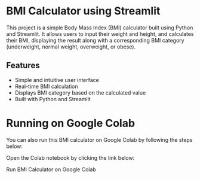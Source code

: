 # BMI Calculator using Streamlit

This project is a simple Body Mass Index (BMI) calculator built using Python and Streamlit. It allows users to input their weight and height, and calculates their BMI, displaying the result along with a corresponding BMI category (underweight, normal weight, overweight, or obese).

## Features

- Simple and intuitive user interface
- Real-time BMI calculation
- Displays BMI category based on the calculated value
- Built with Python and Streamlit

# Running on Google Colab
You can also run this BMI calculator on Google Colab by following the steps below:

Open the Colab notebook by clicking the link below:

Run BMI Calculator on Google Colab
